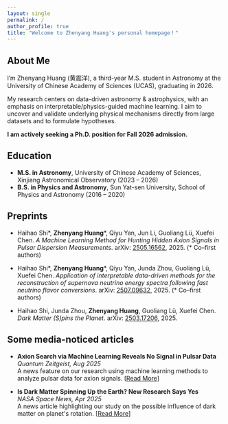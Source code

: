 ```yaml
---
layout: single
permalink: /
author_profile: true
title: "Welcome to Zhenyang Huang's personal homepage！"
---
```




<!-- <p style="
  text-align: left;
  hyphens: auto;
  overflow-wrap: anywhere;
  word-break: normal;
"> -->

## About Me

I’m Zhenyang Huang (黄震洋), a third-year M.S. student in Astronomy at the University of Chinese Academy of Sciences (UCAS), graduating in 2026.


My research centers on data-driven astronomy & astrophysics, with an emphasis on interpretable/physics-guided machine learning. I aim to uncover and validate underlying physical mechanisms directly from large datasets and to formulate hypotheses.

<!-- I am dedicated to developing interpretable machine learning and artificial intelligence models to extract physical insights and generate new hypotheses from vast astronomical data. 

My research interests lie in data‐driven discovery in astronomy & astrophysics, with a particular focus on uncovering the fundamental physical principles hidden within the data itself. -->

**I am actively seeking a Ph.D. position for Fall 2026 admission.**


<!-- </p> -->


## Education

<!-- * Ph.D in Version Control Theory, GitHub University, 2018 (expected) -->
- **M.S. in Astronomy**, University of Chinese Academy of Sciences, Xinjiang Astronomical Observatory (2023 – 2026)  
- **B.S. in Physics and Astronomy**, Sun Yat-sen University, School of Physics and Astronomy (2016 – 2020)



## Preprints

- Haihao Shi\*, **Zhenyang Huang**\*, Qiyu Yan, Jun Li, Guoliang Lü, Xuefei Chen. *A Machine Learning Method for Hunting Hidden Axion Signals in Pulsar Dispersion Measurements*. arXiv: [2505.16562](https://arxiv.org/abs/2505.16562), 2025. (\* Co–first authors)

- Haihao Shi\*, **Zhenyang Huang**\*, Qiyu Yan, Junda Zhou, Guoliang Lü, Xuefei Chen. *Application of interpretable data-driven methods for the reconstruction of supernova neutrino energy spectra following fast neutrino flavor conversions*. arXiv: [2507.09632](https://arxiv.org/abs/2507.09632), 2025. (\* Co–first authors)

- Haihao Shi, Junda Zhou, **Zhenyang Huang**, Guoliang Lü, Xuefei Chen. *Dark Matter (S)pins the Planet*. arXiv: [2503.17206](https://arxiv.org/abs/2503.17206), 2025. 




## Some media-noticed articles

* **Axion Search via Machine Learning Reveals No Signal in Pulsar Data** <br>
    *Quantum Zeitgeist, Aug 2025* <br>
    A news feature on our research using machine learning methods to analyze pulsar data for axion signals. \[[Read More](https://quantumzeitgeist.com/axion-search-via-machine-learning-reveals-no-signal-in-pulsar-data/)]

* **Is Dark Matter Spinning Up the Earth? New Research Says Yes** <br>
    *NASA Space News, Apr 2025* <br>
    A news article highlighting our study on the possible influence of dark matter on planet's rotation. \[[Read More](https://nasaspacenews.com/2025/04/is-dark-matter-spinning-up-the-earth-new-research-says-yes/)]


